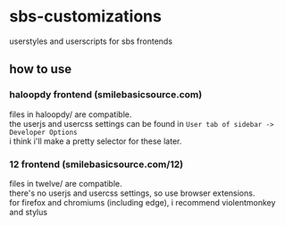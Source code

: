 # sbs-customizations
userstyles and userscripts for sbs frontends

## how to use

### haloopdy frontend (smilebasicsource.com)
files in haloopdy/ are compatible.  
the userjs and usercss settings can be found in `User tab of sidebar -> Developer Options`  
i think i'll make a pretty selector for these later.

### 12 frontend (smilebasicsource.com/12)
files in twelve/ are compatible.  
there's no userjs and usercss settings, so use browser extensions.  
for firefox and chromiums (including edge), i recommend violentmonkey and stylus
